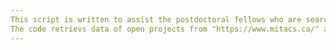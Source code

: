 ```yaml
---
This script is written to assist the postdoctoral fellows who are searching for open preojects in Mitac program.
The code retrievs data of open projects from "https://www.mitacs.ca/" and puts the results in CSV or mydb/SQL data base.
---
```

